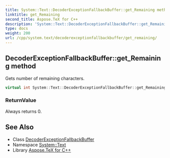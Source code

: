 ```yaml
---
title: System::Text::DecoderExceptionFallbackBuffer::get_Remaining method
linktitle: get_Remaining
second_title: Aspose.TeX for C++
description: 'System::Text::DecoderExceptionFallbackBuffer::get_Remaining method. Gets number of remaining characters in C++.'
type: docs
weight: 200
url: /cpp/system.text/decoderexceptionfallbackbuffer/get_remaining/
---
```

## DecoderExceptionFallbackBuffer::get_Remaining method


Gets number of remaining characters.

```cpp
virtual int System::Text::DecoderExceptionFallbackBuffer::get_Remaining() const override
```


### ReturnValue

Always returns 0.

## See Also

* Class [DecoderExceptionFallbackBuffer](../)
* Namespace [System::Text](../../)
* Library [Aspose.TeX for C++](../../../)
